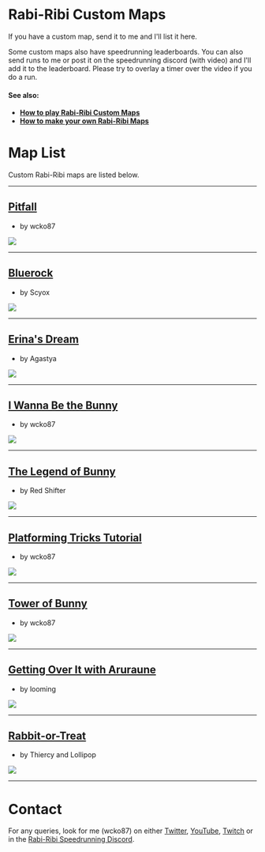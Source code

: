 # Rabi-Ribi Custom Maps

If you have a custom map, send it to me and I'll list it here.

Some custom maps also have speedrunning leaderboards. You can also send runs to me or post it on the speedrunning discord (with video) and I'll add it to the leaderboard. Please try to overlay a timer over the video if you do a run.

#### See also:
* [**How to play Rabi-Ribi Custom Maps**](https://wcko87.github.io/rabiribi-map-editing/runningcustommaps)
* [**How to make your own Rabi-Ribi Maps**](https://wcko87.github.io/rabiribi-map-editing/)

# Map List

Custom Rabi-Ribi maps are listed below.

---------------------------------

## [Pitfall](maps/pitfall/)

* by wcko87

![](https://user-images.githubusercontent.com/27341392/29963766-97ab1f86-8f3a-11e7-91ff-0eb0b6d52b8e.png)

---------------------------------

## [Bluerock](maps/bluerock/)

* by Scyox

![](https://user-images.githubusercontent.com/27341392/30407139-1389ecc0-9929-11e7-8341-56481ea88a93.jpg)

---------------------------------

## [Erina's Dream](maps/erinas_dream/)

* by Agastya

![](https://user-images.githubusercontent.com/27341392/30551643-afe6f444-9ccd-11e7-8017-9c9a279cdf1b.jpg)

---------------------------------

## [I Wanna Be the Bunny](maps/iwannabethebunny/)

* by wcko87

![](https://user-images.githubusercontent.com/27341392/31755628-06b5cb26-b4d2-11e7-8330-fdc2b1a43312.png)

---------------------------------

## [The Legend of Bunny](maps/the_legend_of_bunny)

* by Red Shifter

![](https://redshifter.github.io/rabi-maps/The-Legend-of-Bunny/standing_around.jpg)

---------------------------------

## [Platforming Tricks Tutorial](maps/platforming_tricks_tutorial)

* by wcko87

![](https://user-images.githubusercontent.com/27341392/34505768-34f916f2-f062-11e7-87f1-d7d2e00103f1.png)

---------------------------------

## [Tower of Bunny](maps/tower_of_bunny/)

* by wcko87

![](https://user-images.githubusercontent.com/27341392/43031708-a02f121e-8cd9-11e8-82e4-006b2a93d322.png)

---------------------------------

## [Getting Over It with Aruraune](maps/gettingoveritwitharuraune/)

* by looming

![](https://user-images.githubusercontent.com/27341392/44525466-945adc80-a713-11e8-8b9d-06a508eb7730.jpg)

---------------------------------

## [Rabbit-or-Treat](maps/rabbit-or-treat/)

* by Thiercy and Lollipop

![](https://user-images.githubusercontent.com/27341392/45546657-8864c500-b850-11e8-989a-3b71baeb4571.png)

---------------------------------

# Contact

For any queries, look for me (wcko87) on either [Twitter](https://twitter.com/wcko87), [YouTube](https://www.youtube.com/user/wcko87), [Twitch](https://www.twitch.tv/wcko87) or in the [Rabi-Ribi Speedrunning Discord](https://discord.gg/dDfpNAr).
